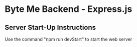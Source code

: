 # Byte Me Backend - Express.js

## Server Start-Up Instructions
Use the command "npm run devStart" to start the web server
